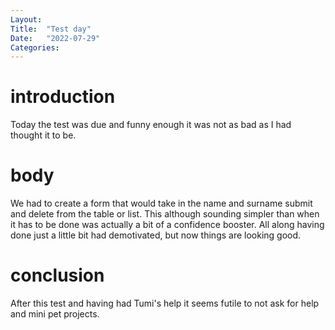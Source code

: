 ```yaml
---
Layout:
Title:  "Test day"
Date:   "2022-07-29"
Categories:
---
```

# introduction
Today the test was due and funny enough it was not as bad as I had thought it to be.


# body
We had to create a form that would take in the name and surname submit and delete from the table or list. This 
although sounding simpler than when it has to be done was actually a bit of a confidence booster. All along having done 
just a little bit had demotivated, but now things are looking good.



# conclusion
After this test and having had Tumi's help it seems futile to not ask for help and mini pet projects.